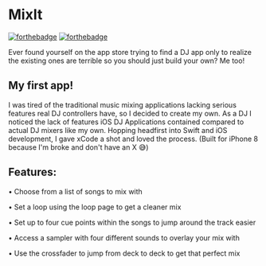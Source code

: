 # MixIt
[![forthebadge](http://forthebadge.com/images/badges/made-with-swift.svg)](http://forthebadge.com)	[![forthebadge](http://forthebadge.com/images/badges/built-with-love.svg)](http://forthebadge.com)

Ever found yourself on the app store trying to find a DJ app only to realize the existing ones are terrible so you 
should just build your own? Me too! 

## My first app!
I was tired of the traditional music mixing applications lacking serious features real DJ controllers have, so I decided to 
create my own. As a DJ I noticed the lack of features iOS DJ Applications contained compared to actual DJ mixers like my own. 
Hopping headfirst into Swift and iOS development, I gave xCode a shot and loved the process. (Built for iPhone 8 because I'm broke and don't have an X 😅)

## Features:
• Choose from a list of songs to mix with

• Set a loop using the loop page to get a cleaner mix

• Set up to four cue points within the songs to jump around the track easier

• Access a sampler with four different sounds to overlay your mix with

• Use the crossfader to jump from deck to deck to get that perfect mix



